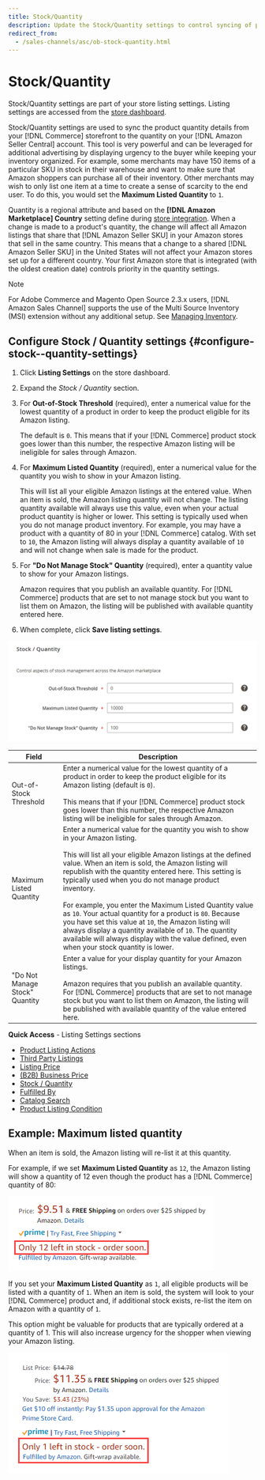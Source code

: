 ```yaml
---
title: Stock/Quantity
description: Update the Stock/Quantity settings to control syncing of product quantity details from your Commerce store to your Amazon Seller Central account. 
redirect_from:
  - /sales-channels/asc/ob-stock-quantity.html
---
```


# Stock/Quantity

Stock/Quantity settings are part of your store listing settings. Listing settings are accessed from the [store dashboard](./amazon-store-dashboard.md).

Stock/Quantity settings are used to sync the product quantity details from your [!DNL Commerce] storefront to the quantity on your [!DNL Amazon Seller Central] account. This tool is very powerful and can be leveraged for additional advertising by displaying urgency to the buyer while keeping your inventory organized. For example, some merchants may have 150 items of a particular SKU in stock in their warehouse and want to make sure that Amazon shoppers can purchase all of their inventory. Other merchants may wish to only list one item at a time to create a sense of scarcity to the end user. To do this, you would set the **Maximum Listed Quantity** to `1`.

Quantity is a regional attribute and based on the **[!DNL Amazon Marketplace] Country** setting define during [store integration](./store-integration.md). When a change is made to a product's quantity, the change will affect all Amazon listings that share that [!DNL Amazon Seller SKU] in your Amazon stores that sell in the same country. This means that a change to a shared [!DNL Amazon Seller SKU] in the United States will not affect your Amazon stores set up for a different country. Your first Amazon store that is integrated (with the oldest creation date) controls priority in the quantity settings.

>[!NOTE]
>
>For Adobe Commerce and Magento Open Source 2.3.x users, [!DNL Amazon Sales Channel] supports the use of the Multi Source Inventory (MSI) extension without any additional setup. See [Managing Inventory](https://docs.magento.com/user-guide/v2.3/catalog/inventory-management.html).

## Configure Stock / Quantity settings {#configure-stock--quantity-settings}

1. Click **Listing Settings** on the store dashboard.

1. Expand the _Stock / Quantity_ section.

1. For **Out-of-Stock Threshold** (required), enter a numerical value for the lowest quantity of a product in order to keep the product eligible for its Amazon listing.

   The default is `0`. This means that if your [!DNL Commerce] product stock goes lower than this number, the respective Amazon listing will be ineligible for sales through Amazon.

1. For **Maximum Listed Quantity** (required), enter a numerical value for the quantity you wish to show in your Amazon listing.

   This will list all your eligible Amazon listings at the entered value. When an item is sold, the Amazon listing quantity will not change. The listing quantity available will always use this value, even when your actual product quantity is higher or lower. This setting is typically used when you do not manage product inventory. For example, you may have a product with a quantity of 80 in your [!DNL Commerce] catalog. With set to `10`, the Amazon listing will always display a quantity available of `10` and will not change when sale is made for the product.

1. For **"Do Not Manage Stock" Quantity** (required), enter a quantity value to show for your Amazon listings.

   Amazon requires that you publish an available quantity. For [!DNL Commerce] products that are set to not manage stock but you want to list them on Amazon, the listing will be published with available quantity entered here.

1. When complete, click **Save listing settings**.

![Stock/quantity settings](assets/amazon-stock-quantity.png)

|Field|Description|
|---|---|
|Out-of-Stock Threshold|Enter a numerical value for the lowest quantity of a product in order to keep the product eligible for its Amazon listing (default is `0`).<br><br>This means that if your [!DNL Commerce] product stock goes lower than this number, the respective Amazon listing will be ineligible for sales through Amazon.|
|Maximum Listed Quantity|Enter a numerical value for the quantity you wish to show in your Amazon listing.<br><br>This will list all your eligible Amazon listings at the defined value. When an item is sold, the Amazon listing will republish with the quantity entered here. This setting is typically used when you do not manage product inventory.<br><br>For example, you enter the Maximum Listed Quantity value as `10`. Your actual quantity for a product is `80`. Because you have set this value at `10`, the Amazon listing will always display a quantity available of `10`. The quantity available will always display with the value defined, even when your stock quantity is lower.|
|"Do Not Manage Stock" Quantity|Enter a value for your display quantity for your Amazon listings.<br><br>Amazon requires that you publish an available quantity. For [!DNL Commerce] products that are set to not manage stock but you want to list them on Amazon, the listing will be published with available quantity of the value entered here.|

**Quick Access** - Listing Settings sections

- [Product Listing Actions](./product-listing-actions.md)
- [Third Party Listings](./third-party-listing-settings.md)
- [Listing Price](./listing-price.md)
- [(B2B) Business Price](./business-pricing.md)
- [Stock / Quantity](./stock-quantity.md)
- [Fulfilled By](./fulfilled-by.md)
- [Catalog Search](./catalog-search.md)
- [Product Listing Condition](./product-listing-condition.md)

## Example: Maximum listed quantity

When an item is sold, the Amazon listing will re-list it at this quantity.

For example, if we set **Maximum Listed Quantity** as `12`, the Amazon listing will show a quantity of 12 even though the product has a [!DNL Commerce] quantity of 80:

![Maximum listed quantity example 1](assets/amazon-max-listed-quantity.png)

If you set your **Maximum Listed Quantity** as `1`, all eligible products will be listed with a quantity of `1`. When an item is sold, the system will look to your [!DNL Commerce] product and, if additional stock exists, re-list the item on Amazon with a quantity of `1`.

This option might be valuable for products that are typically ordered at a quantity of 1. This will also increase urgency for the shopper when viewing your Amazon listing.

![Maximum listed quantity example 2](assets/amazon-max-listed-quantity-1.png)
